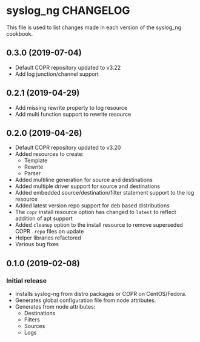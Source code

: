 # syslog_ng CHANGELOG

This file is used to list changes made in each version of the syslog_ng cookbook.

## 0.3.0 (2019-07-04)

- Default COPR repository updated to v3.22
- Add log junction/channel support

## 0.2.1 (2019-04-29)

- Add missing rewrite property to log resource
- Add multi function support to rewrite resource

## 0.2.0 (2019-04-26)

- Default COPR repository updated to v3.20
- Added resources to create:
  - Template
  - Rewrite
  - Parser
- Added multiline generation for source and destinations
- Added multiple driver support for source and destinations
- Added embedded source/destination/filter statement support to the log resource
- Added latest version repo support for deb based distributions
- The `copr` install resource option has changed to `latest` to reflect addition of apt support
- Added `cleanup` option to the install resource to remove superseded COPR `.repo` files on update
- Helper libraries refactored
- Various bug fixes

## 0.1.0 (2019-02-08)

### Initial release

- Installs syslog-ng from distro packages or COPR on CentOS/Fedora.
- Generates global configuration file from node attributes.
- Generates from node attributes:
  - Destinations
  - Filters
  - Sources
  - Logs
